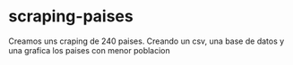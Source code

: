 # scraping-paises
Creamos uns craping de 240 paises. Creando un csv, una base de datos y una grafica los paises con menor poblacion
